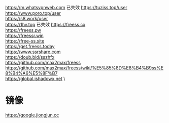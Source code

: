 https://m.whatsvpnweb.com 已失效
https://tuziss.top/user \
https://www.poro.top/user \
https://s8.work/user \
https://1hv.top 已失效
https://freess.cx \
https://freess.pw \
https://freessr.win \
https://free-ss.site \
https://get.freess.today \
https://www.ssrshare.com \
https://doub.bid/sszhfx \
https://github.com/max2max/freess \
https://github.com/max2max/freess/wiki/%E5%85%8D%E8%B4%B9ss%E8%B4%A6%E5%8F%B7 \
https://global.ishadowx.net \

# 镜像
https://google.jiongjun.cc
